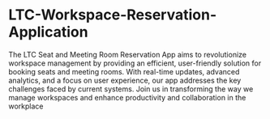 # LTC-Workspace-Reservation-Application



The LTC Seat and Meeting Room Reservation App aims to revolutionize workspace
management by providing an efficient, user-friendly solution for booking seats and meeting
rooms. With real-time updates, advanced analytics, and a focus on user experience, our app
addresses the key challenges faced by current systems. Join us in transforming the way we
manage workspaces and enhance productivity and collaboration in the workplace
